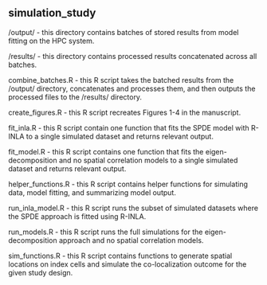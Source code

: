 
## simulation_study

/output/ - this directory contains batches of stored results from model fitting on the HPC system.

/results/ - this directory contains processed results concatenated across all batches.

combine_batches.R - this R script takes the batched results from the /output/ directory, concatenates and processes them, and then outputs the processed files to the /results/ directory.

create_figures.R - this R script recreates Figures 1-4 in the manuscript.

fit_inla.R - this R script contain one function that fits the SPDE model with R-INLA to a single simulated dataset and returns relevant output.

fit_model.R - this R script contains one function that fits the eigen-decomposition and no spatial correlation models to a single simulated dataset and returns relevant output.

helper_functions.R - this R script contains helper functions for simulating data, model fitting, and summarizing model output.

run_inla_model.R - this R script runs the subset of simulated datasets where the SPDE approach is fitted using R-INLA.

run_models.R - this R script runs the full simulations for the eigen-decomposition approach and no spatial correlation models.

sim_functions.R - this R script contains functions to generate spatial locations on index cells and simulate the co-localization outcome for the given study design.




